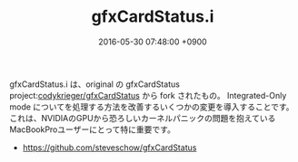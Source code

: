 ﻿---
layout: post
title:  "gfxCardStatus.i"
date:   2016-05-30 07:48:00 +0900
categories: macbook
---


gfxCardStatus.i は、original の gfxCardStatus project:[codykrieger/gfxCardStatus](https://github.com/codykrieger/gfxCardStatus) から fork されたもの。
Integrated-Only mode についてを処理する方法を改善するいくつかの変更を導入することです。これは、NVIDIAのGPUから恐ろしいカーネルパニックの問題を抱えているMacBookProユーザーにとって特に重要です。


* https://github.com/steveschow/gfxCardStatus